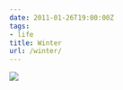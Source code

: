 ```yaml
---
date: 2011-01-26T19:00:00Z
tags:
- life
title: Winter
url: /winter/
---
```


<img src="/images/shaq-snow.png" />